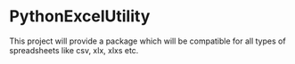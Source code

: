 # PythonExcelUtility
This project will provide a package which will be compatible for all types of spreadsheets like csv, xlx, xlxs etc.
